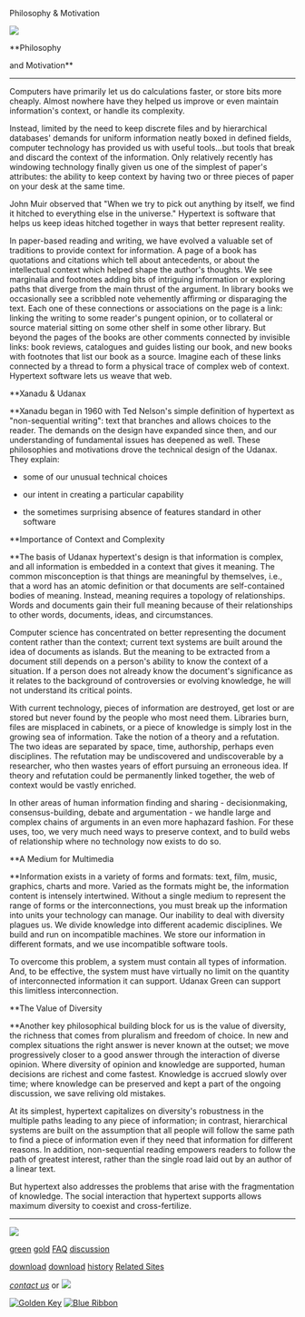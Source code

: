 Philosophy & Motivation



[![](../../images/logo.gif)](../../index.html)

**Philosophy

and Motivation**

---

Computers have primarily let us do calculations faster, or store
bits more
cheaply. Almost nowhere have they helped us improve or even
maintain information's
context, or handle its complexity.

Instead, limited by the need to keep discrete files and by
hierarchical
databases' demands for uniform information neatly boxed in defined
fields,
computer technology has provided us with useful tools...but tools
that break
and discard the context of the information. Only relatively
recently has
windowing technology finally given us one of the simplest of
paper's attributes:
the ability to keep context by having two or three pieces of paper
on your
desk at the same time.

John Muir observed that "When we try to pick out anything by
itself,
we find it hitched to everything else in the universe."
Hypertext is
software that helps us keep ideas hitched together in ways that
better represent
reality.

In paper-based reading and writing, we have evolved a valuable set
of traditions
to provide context for information. A page of a book has
quotations and
citations which tell about antecedents, or about the intellectual
context
which helped shape the author's thoughts. We see marginalia and
footnotes
adding bits of intriguing information or exploring paths that
diverge from
the main thrust of the argument. In library books we occasionally
see a
scribbled note vehemently affirming or disparaging the text. Each
one of
these connections or associations on the page is a link: linking
the writing
to some reader's pungent opinion, or to collateral or source
material sitting
on some other shelf in some other library. But beyond the pages of
the books
are other comments connected by invisible links: book reviews,
catalogues
and guides listing our book, and new books with footnotes that
list our
book as a source. Imagine each of these links connected by a
thread to form
a physical trace of complex web of context. Hypertext software
lets us weave
that web.

**Xanadu & Udanax

**Xanadu began in 1960 with Ted Nelson's simple
definition of hypertext
as "non-sequential writing": text that branches and
allows choices
to the reader. The demands on the design have expanded since then,
and our
understanding of fundamental issues has deepened as well. These
philosophies
and motivations drove the technical design of the Udanax. They
explain:

* some of our unusual technical choices

* our intent in creating a particular capability

* the sometimes surprising absence of features standard in
other
software

**Importance of Context and Complexity

**The basis of Udanax hypertext's design is that
information is
complex, and all information is embedded in a context that gives
it meaning.
The common misconception is that things are meaningful by
themselves, i.e.,
that a word has an atomic definition or that documents are
self-contained
bodies of meaning. Instead, meaning requires a topology of
relationships.
Words and documents gain their full meaning because of their
relationships
to other words, documents, ideas, and circumstances.

Computer science has concentrated on better representing the
document content
rather than the context; current text systems are built around the
idea
of documents as islands. But the meaning to be extracted from a
document
still depends on a person's ability to know the context of a
situation.
If a person does not already know the document's significance as
it relates
to the background of controversies or evolving knowledge, he will
not understand
its critical points.

With current technology, pieces of information are destroyed, get
lost or
are stored but never found by the people who most need them.
Libraries burn,
files are misplaced in cabinets, or a piece of knowledge is simply
lost
in the growing sea of information. Take the notion of a theory and
a refutation.
The two ideas are separated by space, time, authorship, perhaps
even disciplines.
The refutation may be undiscovered and undiscoverable by a
researcher, who
then wastes years of effort pursuing an erroneous idea. If theory
and refutation
could be permanently linked together, the web of context would be
vastly
enriched.

In other areas of human information finding and sharing -
decisionmaking,
consensus-building, debate and argumentation - we handle large and
complex
chains of arguments in an even more haphazard fashion. For these
uses, too,
we very much need ways to preserve context, and to build webs of
relationship
where no technology now exists to do so.

**A Medium for Multimedia

**Information exists in a variety of forms and formats:
text, film,
music, graphics, charts and more. Varied as the formats might be,
the information
content is intensely intertwined. Without a single medium to
represent the
range of forms or the interconnections, you must break up the
information
into units your technology can manage. Our inability to deal with
diversity
plagues us. We divide knowledge into different academic
disciplines. We
build and run on incompatible machines. We store our information
in different
formats, and we use incompatible software tools.

To overcome this problem, a system must contain all types of
information.
And, to be effective, the system must have virtually no limit on
the quantity
of interconnected information it can support. Udanax Green can
support this
limitless interconnection.

**The Value of Diversity

**Another key philosophical building block for us is the
value
of diversity, the richness that comes from pluralism and freedom
of choice.
In new and complex situations the right answer is never known at
the outset;
we move progressively closer to a good answer through the
interaction of
diverse opinion. Where diversity of opinion and knowledge are
supported,
human decisions are richest and come fastest. Knowledge is accrued
slowly
over time; where knowledge can be preserved and kept a part of the
ongoing
discussion, we save reliving old mistakes.

At its simplest, hypertext capitalizes on diversity's robustness
in the
multiple paths leading to any piece of information; in contrast,
hierarchical
systems are built on the assumption that all people will follow
the same
path to find a piece of information even if they need that
information for
different reasons. In addition, non-sequential reading empowers
readers
to follow the path of greatest interest, rather than the single
road laid
out by an author of a linear text.

But hypertext also addresses the problems that arise with the
fragmentation
of knowledge. The social interaction that hypertext supports
allows maximum
diversity to coexist and cross-fertilize.







---

[![](../../images/logo.gif)](../../index.html)

[green](../index.html)
[gold](../../gold/index.html)
[FAQ](../../FAQ.html)
[discussion](../../discussion/index.html)

[download](../download/index.html)
[download](../../gold/download/index.html)
[history](../../history/index.html)
[Related Sites](../../related.html)

*[contact us](../../contact.html)*
or [![](../../images/cmn.gif)](http://www.blindpay.com/crit-me-now.cgi)

[![Golden Key](../../images/key.gif)](http://www.privacy.org/ipc/) [![Blue Ribbon](../../images/ribbon.gif)](http://mirrors.yahoo.com/eff/blueribbon.html)
